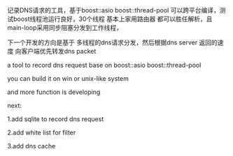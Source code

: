 
记录DNS请求的工具，基于boost::asio boost::thread-pool
可以跨平台编译，测试boost线程池运行良好，30个线程 基本上家用路由器
都可以胜任解析，且main-loop采用同步阻塞分发到工作线程，

下一个开发的方向是基于 多线程的dns请求分发，然后根据dns  server
返回的速度 向客户端优先转发dns packet



a tool to record dns request base on boost::asio boost::thread-pool

you can build it on win or unix-like system


and more function is developing 

next:

1.add sqlite to record dns request

2.add white list for filter

3.add dns cache


